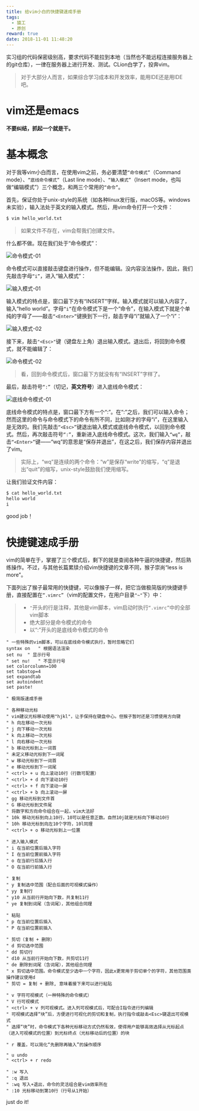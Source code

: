 ```yaml
---
title: 给vim小白的快捷键速成手册
tags:
  - 猿工
  - 原创
reward: true
date: 2018-11-01 11:48:20
---
```


实习组的代码保密级别高，要求代码不能拉到本地（当然也不能远程连接服务器上的git仓库），一律在服务器上进行开发、测试。CLion白学了，投奔vim。

<!--more-->

>对于大部分人而言，如果综合学习成本和开发效率，能用IDE还是用IDE吧。

# vim还是emacs

**不要纠结，抓起一个就是干。**

# 基本概念

对于我等vim小白而言，在使用vim之前，务必要清楚`“命令模式”`（Command mode）、`“底线命令模式”`（Last line mode）、`“输入模式”`（Insert mode，也叫做“编辑模式”）三个概念，和两三个常用的`“命令”`。

首先，保证你处于unix-style的系统（如各种linux发行版，macOS等。windows未实验），输入法处于英文的输入模式。然后，用vim命令打开一个文件：

```bash
$ vim hello_world.txt
```

>如果文件不存在，vim会帮我们创建文件。

什么都不做。现在我们处于“命令模式”：

![命令模式-01](../../qiniu/static/images/给vim小白的快捷键速成手册/命令模式-01.png)

命令模式可以直接敲击键盘进行操作，但不能编辑。没内容没法操作，因此，我们先敲击字母`“i”`，进入“输入模式”：

![输入模式-01](../../qiniu/static/images/给vim小白的快捷键速成手册/输入模式-01.png)

输入模式的特点是，窗口最下方有“INSERT”字样。输入模式就可以输入内容了，输入“hello world”。字母`“i”`在命令模式下是一个“命令”，在输入模式下就是个单纯的字母了——敲击`“<Enter>”`键换到下一行，敲击字母“i”就输入了一个“i”：

![输入模式-02](../../qiniu/static/images/给vim小白的快捷键速成手册/输入模式-02.png)

接下来，敲击`"<Esc>"`键（键盘左上角）退出输入模式。退出后，将回到命令模式，就不能编辑了：

![命令模式-02](../../qiniu/static/images/给vim小白的快捷键速成手册/命令模式-02.png)

>看，回到命令模式后，窗口最下方就没有有“INSERT”字样了。

最后，敲击符号`“:”`（切记，**英文符号**）进入底线命令模式：

![底线命令模式-01](../../qiniu/static/images/给vim小白的快捷键速成手册/底线命令模式-01.png)

底线命令模式的特点是，窗口最下方有一个“:”。在“:”之后，我们可以输入命令；然而这里的命令与命令模式下的命令有所不同，比如刚才的字母“i”，在这里输入是无效的。我们先敲击`“<Esc>”`键退出输入模式或底线命令模式，以回到命令模式。然后，再次敲击符号`“:”`，重新进入底线命令模式。这次，我们输入`“wq”`，敲击`“<Enter>”`键——“wq”的意思是“保存并退出”，在这之后，我们保存内容并退出了vim。

>实际上，“wq”是连续的两个命令：“w”是保存“write”的缩写，“q”是退出“quit”的缩写，unix-style鼓励我们使用缩写。

让我们验证文件内容：

```bash
$ cat hello_world.txt
hello world
i
```

good job！

# 快捷键速成手册

vim的简单在于，掌握了三个模式后，剩下的就是查阅各种牛逼的快捷键，然后熟练操作。不过，与其他长篇累牍介绍vim快捷键的文章不同，猴子崇尚“less is more”。

下面列出了猴子最常用的快捷键，可以像猴子一样，把它当做极简版的快捷键手册，直接配置在`“.vimrc”`（vim的配置文件，在用户目录`"~"`下）中：

>* `"`开头的行是注释，其他是vim脚本，vim启动时执行`“.vimrc”`中的全部vim脚本
>* 绝大部分是命令模式的命令
>* 以“:”开头的是底线命令模式的命令

```vimrc
" 一些特殊的vim脚本，可以在底线命令模式执行，暂时忽略它们
syntax on	" 根据语法渲染
set nu	" 显示行号
" set nu!	" 不显示行号
set colorcolumn=100
set tabstop=4
set expandtab
set autoindent
set paste!

" 极简版速成手册

" 各种移动光标
" vim建议光标移动使用"hjkl"，让手保持在键盘中心。但猴子暂时还是习惯使用方向键
" h 向左移动一次光标
" j 向下移动一次光标
" k 向上移动一次光标
" l 向右移动一次光标
" b 移动光标到上一词首
" 未定义移动光标到下一词尾
" w 移动光标到下一词首
" e 移动光标到下一词尾
" <ctrl> + u 向上滚动10行（行数可配置）
" <ctrl> + d 向下滚动10行
" <ctrl> + f 向下滚动一屏
" <ctrl> + b 向上滚动一屏
" gg 移动光标到文件首
" G 移动光标到文件尾
" 将数字和方向命令组合在一起，vim大法好
" 10k 移动光标到向上10行，10可以是任意正数。自然10j就是光标向下移动10行
" 10h 移动光标到向左10个字符，10l同理
" <ctrl> + o 移动光标到上一位置

" 进入输入模式
" i 在当前位置后插入字符
" I 在当前位置前插入字符
" o 在当前行后插入行
" O 在当前行前插入行

" 复制
" y 复制选中范围（配合后面的可视模式操作）
" yy 复制行
" y10 从当前行开始向下数，共复制11行
" ye 复制到词尾（含词尾），其他组合同理

" 粘贴
" p 在当前位置后插入
" P 在当前位置前插入

" 剪切（复制 + 删除）
" d 剪切选中范围
" dd 剪切行
" d10 从当前行开始向下数，共剪切11行
" de 删除到词尾（含词尾），其他组合同理
" x 剪切选中范围。命令模式至少选中一个字符，因此x更常用于剪切单个的字符，其他范围类操作建议使用d
" 剪切 = 复制 + 删除, 意味着接下来可以进行粘贴

" v 字符可视模式（一种特殊的命令模式）
" V 行可视模式
" <ctrl> + v 列可视模式。进入列可视模式后，可配合I指令进行列编辑
" 可视模式选择“块”后，方便进行可视化的剪切和复制，执行指令或敲击<Esc>键退出可视模式
" 选择“块”时，命令模式下各种光标移动方式仍然有效，使得用户能够高效选择从光标起点（进入可视模式的位置）到光标终点（光标移动后的位置）的块

" r 覆盖，可以简化“先删除再输入”的操作顺序

" u undo
" <ctrl> + r redo

" :w 写入
" :q 退出
" :wq 写入+退出，命令的灵活组合是vim效率所在
" :10 光标移动到第10行（行号从1开始）
```

just do it!
